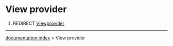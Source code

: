 # View provider
1.  REDIRECT [Viewprovider](Viewprovider.md)

---
[documentation index](../README.md) > View provider
